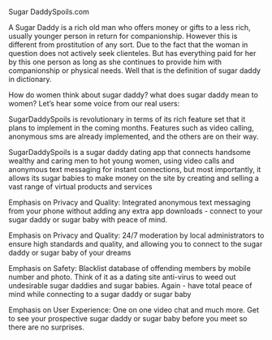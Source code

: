 Sugar DaddySpoils.com

A Sugar Daddy is a rich old man who offers money or gifts to a less rich, usually younger person in return for companionship. However this is different from prostitution of any sort. Due to the fact that the woman in question does not actively seek clienteles. But has everything paid for her by this one person as long as she continues to provide him with companionship or physical needs. Well that is the definition of sugar daddy in dictionary. 

How do women think about sugar daddy? what does sugar daddy mean to women? Let’s hear some voice from our real users:

SugarDaddySpoils is revolutionary in terms of its rich feature set that it plans to implement in the coming months. Features such as video calling, anonymous sms are already implemented, and the others are on their way.

SugarDaddySpoils is a sugar daddy dating app that connects handsome wealthy and caring men to hot young women, using video calls and anonymous text messaging for instant connections, but most importantly, it allows its sugar babies to make money on the site by creating and selling a vast range of virtual products and services

Emphasis on Privacy and Quality:
Integrated anonymous text messaging from your phone without adding any extra app downloads - connect to your sugar daddy or sugar baby with peace of mind. 

Emphasis on Privacy and Quality:
24/7 moderation by local administrators to ensure high standards and quality, and allowing you to connect to the sugar daddy or sugar baby of your dreams

Emphasis on Safety:
Blacklist database of offending members by mobile number and photo. Think of it as a dating site anti-virus to weed out undesirable sugar daddies and sugar babies. Again - have total peace of mind while connecting to a sugar daddy or sugar baby

Emphasis on User Experience:
One on one video chat and much more. Get to see your prospective sugar daddy or sugar baby before you meet so there are no surprises.
